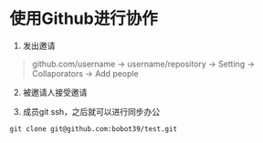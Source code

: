 # 使用Github进行协作

1. 发出邀请

> github.com/username -> username/repository -> Setting -> Collaporators ->  Add people

2. 被邀请人接受邀请

3. 成员git ssh，之后就可以进行同步办公

`git clone git@github.com:bobot39/test.git`
